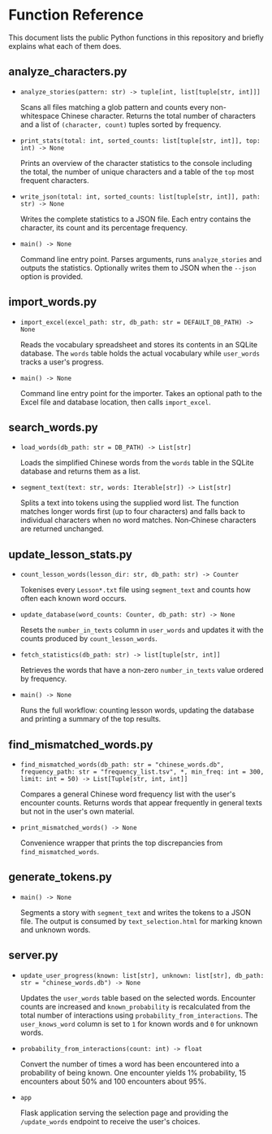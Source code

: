 # Function Reference

This document lists the public Python functions in this repository and briefly explains what each of them does.

## analyze_characters.py

- `analyze_stories(pattern: str) -> tuple[int, list[tuple[str, int]]]`
  
  Scans all files matching a glob pattern and counts every non-whitespace Chinese character. Returns the total number of characters and a list of `(character, count)` tuples sorted by frequency.

- `print_stats(total: int, sorted_counts: list[tuple[str, int]], top: int) -> None`
  
  Prints an overview of the character statistics to the console including the total, the number of unique characters and a table of the `top` most frequent characters.

- `write_json(total: int, sorted_counts: list[tuple[str, int]], path: str) -> None`
  
  Writes the complete statistics to a JSON file. Each entry contains the character, its count and its percentage frequency.

- `main() -> None`
  
  Command line entry point. Parses arguments, runs `analyze_stories` and outputs the statistics. Optionally writes them to JSON when the `--json` option is provided.


## import_words.py

- `import_excel(excel_path: str, db_path: str = DEFAULT_DB_PATH) -> None`
  
  Reads the vocabulary spreadsheet and stores its contents in an SQLite database. The `words` table holds the actual vocabulary while `user_words` tracks a user's progress.

- `main() -> None`
  
  Command line entry point for the importer. Takes an optional path to the Excel file and database location, then calls `import_excel`.

## search_words.py

- `load_words(db_path: str = DB_PATH) -> List[str]`
  
  Loads the simplified Chinese words from the `words` table in the SQLite database and returns them as a list.

- `segment_text(text: str, words: Iterable[str]) -> List[str]`
  
  Splits a text into tokens using the supplied word list. The function matches longer words first (up to four characters) and falls back to individual characters when no word matches. Non‑Chinese characters are returned unchanged.

## update_lesson_stats.py

- `count_lesson_words(lesson_dir: str, db_path: str) -> Counter`
  
  Tokenises every `Lesson*.txt` file using `segment_text` and counts how often each known word occurs.

- `update_database(word_counts: Counter, db_path: str) -> None`
  
  Resets the `number_in_texts` column in `user_words` and updates it with the counts produced by `count_lesson_words`.

- `fetch_statistics(db_path: str) -> list[tuple[str, int]]`
  
  Retrieves the words that have a non-zero `number_in_texts` value ordered by frequency.

- `main() -> None`
  
  Runs the full workflow: counting lesson words, updating the database and printing a summary of the top results.

## find_mismatched_words.py

- `find_mismatched_words(db_path: str = "chinese_words.db", frequency_path: str = "frequency_list.tsv", *, min_freq: int = 300, limit: int = 50) -> List[Tuple[str, int, int]]`
  
  Compares a general Chinese word frequency list with the user's encounter counts. Returns words that appear frequently in general texts but not in the user's own material.

- `print_mismatched_words() -> None`
  
  Convenience wrapper that prints the top discrepancies from `find_mismatched_words`.



## generate_tokens.py

- `main() -> None`

  Segments a story with `segment_text` and writes the tokens to a JSON
  file. The output is consumed by `text_selection.html` for marking
  known and unknown words.

## server.py

- `update_user_progress(known: list[str], unknown: list[str], db_path: str = "chinese_words.db") -> None`

  Updates the `user_words` table based on the selected words. Encounter counts
  are increased and `known_probability` is recalculated from the total number of
  interactions using `probability_from_interactions`. The `user_knows_word`
  column is set to `1` for known words and `0` for unknown words.

- `probability_from_interactions(count: int) -> float`

  Convert the number of times a word has been encountered into a probability of
  being known. One encounter yields 1% probability, 15 encounters about 50% and
  100 encounters about 95%.

- `app`

  Flask application serving the selection page and providing the
  `/update_words` endpoint to receive the user's choices.
